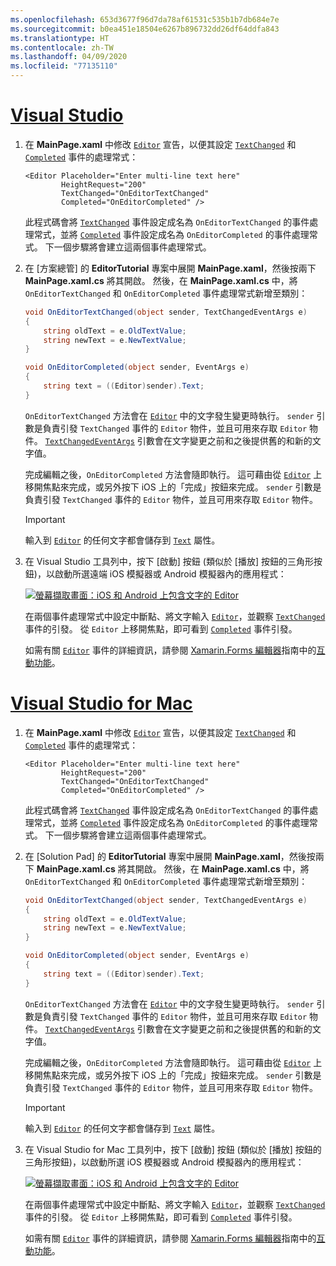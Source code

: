 ```yaml
---
ms.openlocfilehash: 653d3677f96d7da78af61531c535b1b7db684e7e
ms.sourcegitcommit: b0ea451e18504e6267b896732dd26df64ddfa843
ms.translationtype: HT
ms.contentlocale: zh-TW
ms.lasthandoff: 04/09/2020
ms.locfileid: "77135110"
---
```

# <a name="visual-studio"></a>[Visual Studio](#tab/vswin)

1. 在 **MainPage.xaml** 中修改 [`Editor`](xref:Xamarin.Forms.Editor) 宣告，以便其設定 [`TextChanged`](xref:Xamarin.Forms.InputView.TextChanged) 和 [`Completed`](xref:Xamarin.Forms.Editor.Completed) 事件的處理常式：

    ```xaml
    <Editor Placeholder="Enter multi-line text here"
            HeightRequest="200"
            TextChanged="OnEditorTextChanged"
            Completed="OnEditorCompleted" />
    ```

    此程式碼會將 [`TextChanged`](xref:Xamarin.Forms.InputView.TextChanged) 事件設定成名為 `OnEditorTextChanged` 的事件處理常式，並將 [`Completed`](xref:Xamarin.Forms.Editor.Completed) 事件設定成名為 `OnEditorCompleted` 的事件處理常式。 下一個步驟將會建立這兩個事件處理常式。

1. 在 [方案總管]  的 **EditorTutorial** 專案中展開 **MainPage.xaml**，然後按兩下 **MainPage.xaml.cs** 將其開啟。 然後，在 **MainPage.xaml.cs** 中，將 `OnEditorTextChanged` 和 `OnEditorCompleted` 事件處理常式新增至類別：

    ```csharp
    void OnEditorTextChanged(object sender, TextChangedEventArgs e)
    {
        string oldText = e.OldTextValue;
        string newText = e.NewTextValue;
    }

    void OnEditorCompleted(object sender, EventArgs e)
    {
        string text = ((Editor)sender).Text;
    }
    ```

    `OnEditorTextChanged` 方法會在 [`Editor`](xref:Xamarin.Forms.Editor) 中的文字發生變更時執行。 `sender` 引數是負責引發 `TextChanged` 事件的 `Editor` 物件，並且可用來存取 `Editor` 物件。 [`TextChangedEventArgs`](xref:Xamarin.Forms.TextChangedEventArgs) 引數會在文字變更之前和之後提供舊的和新的文字值。

    完成編輯之後，`OnEditorCompleted` 方法會隨即執行。 這可藉由從 [`Editor`](xref:Xamarin.Forms.Editor) 上移開焦點來完成，或另外按下 iOS 上的「完成」按鈕來完成。 `sender` 引數是負責引發 `TextChanged` 事件的 `Editor` 物件，並且可用來存取 `Editor` 物件。

    > [!IMPORTANT]
    > 輸入到 [`Editor`](xref:Xamarin.Forms.Editor) 的任何文字都會儲存到 [`Text`](xref:Xamarin.Forms.InputView.Text) 屬性。

1. 在 Visual Studio 工具列中，按下 [啟動]  按鈕 (類似於 [播放] 按鈕的三角形按鈕)，以啟動所選遠端 iOS 模擬器或 Android 模擬器內的應用程式：

    [![螢幕擷取畫面：iOS 和 Android 上包含文字的 Editor](../images/text-changes.png "包含文字的 Editor")](../images/text-changes-large.png#lightbox "包含文字的 Editor")

    在兩個事件處理常式中設定中斷點、將文字輸入 [`Editor`](xref:Xamarin.Forms.Editor)，並觀察 [`TextChanged`](xref:Xamarin.Forms.InputView.TextChanged) 事件的引發。 從 `Editor` 上移開焦點，即可看到 [`Completed`](xref:Xamarin.Forms.Entry.Completed) 事件引發。

    如需有關 [`Editor`](xref:Xamarin.Forms.Editor) 事件的詳細資訊，請參閱 [Xamarin.Forms 編輯器](~/xamarin-forms/user-interface/text/editor.md)指南中的[互動功能](~/xamarin-forms/user-interface/text/editor.md#interactivity)。

# <a name="visual-studio-for-mac"></a>[Visual Studio for Mac](#tab/vsmac)

1. 在 **MainPage.xaml** 中修改 [`Editor`](xref:Xamarin.Forms.Editor) 宣告，以便其設定 [`TextChanged`](xref:Xamarin.Forms.InputView.TextChanged) 和 [`Completed`](xref:Xamarin.Forms.Editor.Completed) 事件的處理常式：

    ```xaml
    <Editor Placeholder="Enter multi-line text here"
            HeightRequest="200"
            TextChanged="OnEditorTextChanged"
            Completed="OnEditorCompleted" />
    ```

    此程式碼會將 [`TextChanged`](xref:Xamarin.Forms.InputView.TextChanged) 事件設定成名為 `OnEditorTextChanged` 的事件處理常式，並將 [`Completed`](xref:Xamarin.Forms.Editor.Completed) 事件設定成名為 `OnEditorCompleted` 的事件處理常式。 下一個步驟將會建立這兩個事件處理常式。

1. 在 [Solution Pad]  的 **EditorTutorial** 專案中展開 **MainPage.xaml**，然後按兩下 **MainPage.xaml.cs** 將其開啟。 然後，在 **MainPage.xaml.cs** 中，將 `OnEditorTextChanged` 和 `OnEditorCompleted` 事件處理常式新增至類別：

    ```csharp
    void OnEditorTextChanged(object sender, TextChangedEventArgs e)
    {
        string oldText = e.OldTextValue;
        string newText = e.NewTextValue;
    }

    void OnEditorCompleted(object sender, EventArgs e)
    {
        string text = ((Editor)sender).Text;
    }
    ```

    `OnEditorTextChanged` 方法會在 [`Editor`](xref:Xamarin.Forms.Editor) 中的文字發生變更時執行。 `sender` 引數是負責引發 `TextChanged` 事件的 `Editor` 物件，並且可用來存取 `Editor` 物件。 [`TextChangedEventArgs`](xref:Xamarin.Forms.TextChangedEventArgs) 引數會在文字變更之前和之後提供舊的和新的文字值。

    完成編輯之後，`OnEditorCompleted` 方法會隨即執行。 這可藉由從 [`Editor`](xref:Xamarin.Forms.Editor) 上移開焦點來完成，或另外按下 iOS 上的「完成」按鈕來完成。 `sender` 引數是負責引發 `TextChanged` 事件的 `Editor` 物件，並且可用來存取 `Editor` 物件。

    > [!IMPORTANT]
    > 輸入到 [`Editor`](xref:Xamarin.Forms.Editor) 的任何文字都會儲存到 [`Text`](xref:Xamarin.Forms.InputView.Text) 屬性。

1. 在 Visual Studio for Mac 工具列中，按下 [啟動]  按鈕 (類似於 [播放] 按鈕的三角形按鈕)，以啟動所選 iOS 模擬器或 Android 模擬器內的應用程式：

    [![螢幕擷取畫面：iOS 和 Android 上包含文字的 Editor](../images/text-changes.png "包含文字的 Editor")](../images/text-changes-large.png#lightbox "包含文字的 Editor")

    在兩個事件處理常式中設定中斷點、將文字輸入 [`Editor`](xref:Xamarin.Forms.Editor)，並觀察 [`TextChanged`](xref:Xamarin.Forms.InputView.TextChanged) 事件的引發。 從 `Editor` 上移開焦點，即可看到 [`Completed`](xref:Xamarin.Forms.Entry.Completed) 事件引發。

    如需有關 [`Editor`](xref:Xamarin.Forms.Editor) 事件的詳細資訊，請參閱 [Xamarin.Forms 編輯器](~/xamarin-forms/user-interface/text/editor.md)指南中的[互動功能](~/xamarin-forms/user-interface/text/editor.md#interactivity)。
